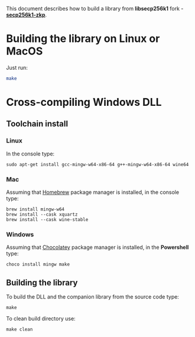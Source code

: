 This document describes how to build a library from **libsecp256k1** fork -
[**secp256k1-zkp**](https://github.com/ElementsProject/secp256k1-zkp).

# Building the library on Linux or MacOS

Just run:

```sh
make
```

# Cross-compiling Windows DLL

## Toolchain install

### Linux

In the console type:

```shell
sudo apt-get install gcc-mingw-w64-x86-64 g++-mingw-w64-x86-64 wine64
```

### Mac

Assuming that [Homebrew](https://brew.sh/) package manager is installed, in the console type:

```shell
brew install mingw-w64
brew install --cask xquartz
brew install --cask wine-stable
```

### Windows

Assuming that [Chocolatey](https://chocolatey.org/) package manager is installed, in the **Powershell** type:

```shell
choco install mingw make
```

## Building the library

To build the DLL and the companion library from the source code type:

```shell
make
```

To clean build directory use:

```shell
make clean
```
